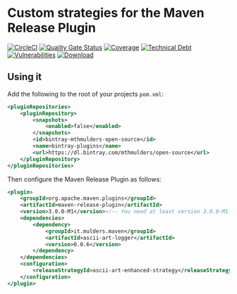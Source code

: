 # Custom strategies for the Maven Release Plugin
[![CircleCI](https://circleci.com/gh/mthmulders/custom-maven-release-strategies.svg?style=svg)](https://circleci.com/gh/mthmulders/custom-maven-release-strategies)
[![Quality Gate Status](https://sonarcloud.io/api/project_badges/measure?project=it.mulders.maven%3Acustom-maven-release-strategies&metric=alert_status)](https://sonarcloud.io/dashboard?id=it.mulders.maven%3Acustom-maven-release-strategies)
[![Coverage](https://sonarcloud.io/api/project_badges/measure?project=it.mulders.maven%3Acustom-maven-release-strategies&metric=coverage)](https://sonarcloud.io/dashboard?id=it.mulders.maven%3Acustom-maven-release-strategies)
[![Technical Debt](https://sonarcloud.io/api/project_badges/measure?project=it.mulders.maven%3Acustom-maven-release-strategies&metric=sqale_index)](https://sonarcloud.io/dashboard?id=it.mulders.maven%3Acustom-maven-release-strategies)
[![Vulnerabilities](https://sonarcloud.io/api/project_badges/measure?project=it.mulders.maven%3Acustom-maven-release-strategies&metric=vulnerabilities)](https://sonarcloud.io/dashboard?id=it.mulders.maven%3Acustom-maven-release-strategies)
[![Download](https://api.bintray.com/packages/mthmulders/open-source/custom-release-strategies/images/download.svg) ](https://bintray.com/mthmulders/open-source/custom-release-strategies/_latestVersion)

## Using it

Add the following to the root of your projects `pom.xml`:

```xml
<pluginRepositories>
    <pluginRepository>
        <snapshots>
            <enabled>false</enabled>
        </snapshots>
        <id>bintray-mthmulders-open-source</id>
        <name>bintray-plugins</name>
        <url>https://dl.bintray.com/mthmulders/open-source</url>
    </pluginRepository>
</pluginRepositories>
```

Then configure the Maven Release Plugin as follows:

```xml
<plugin>
    <groupId>org.apache.maven.plugins</groupId>
    <artifactId>maven-release-plugin</artifactId>
    <version>3.0.0-M1</version><!-- You need at least version 3.0.0-M1! -->
    <dependencies>
        <dependency>
            <groupId>it.mulders.maven</groupId>
            <artifactId>ascii-art-logger</artifactId>
            <version>0.0.6</version>
        </dependency>
    </dependencies>
    <configuration>
        <releaseStrategyId>ascii-art-enhanced-strategy</releaseStrategyId>
    </configuration>
</plugin>
```